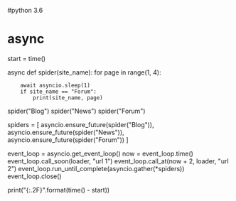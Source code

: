 #python 3.6
# async 

start = time()

async def spider(site_name):
    for page in range(1, 4):

        await asyncio.sleep(1)
        if site_name == "Forum":
            print(site_name, page)


spider("Blog")
spider("News")
spider("Forum")

spiders = [
    asyncio.ensure_future(spider("Blog")),
    asyncio.ensure_future(spider("News")),
    asyncio.ensure_future(spider("Forum"))
]

event_loop = asyncio.get_event_loop()
now = event_loop.time()
event_loop.call_soon(loader, "url 1")
event_loop.call_at(now + 2, loader, "url 2")
event_loop.run_until_complete(asyncio.gather(*spiders))
event_loop.close()

print("{:.2F}".format(time() - start))
